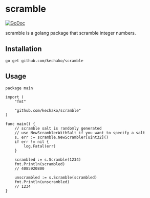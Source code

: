 # scramble

[![GoDoc](https://godoc.org/github.com/kechako/scramble?status.svg)](https://godoc.org/github.com/kechako/scramble)

scramble is a golang package that scramble integer numbers.

## Installation

```console
go get github.com/kechako/scramble
```

## Usage

```golang
package main

import (
	"fmt"

	"github.com/kechako/scramble"
)

func main() {
	// scramble salt is randomly generated
	// use NewScramblerWithSalt if you want to specify a salt
	s, err := scramble.NewScrambler[uint32]()
	if err != nil {
		log.Fatal(err)
	}

	scrambled := s.Scramble(1234)
	fmt.Println(scrambled)
	// 4085920800

	unscrambled := s.Scramble(scrambled)
	fmt.Println(unscrambled)
	// 1234
}
```
